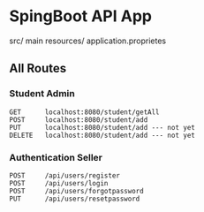# SpingBoot API App

src/ main resources/ application.proprietes




## All Routes

### Student Admin

```
GET      localhost:8080/student/getAll
POST     localhost:8080/student/add
PUT      localhost:8080/student/add --- not yet
DELETE   localhost:8080/student/add --- not yet
```

### Authentication Seller

```
POST     /api/users/register
POST     /api/users/login
POST     /api/users/forgotpassword
PUT      /api/users/resetpassword
```
